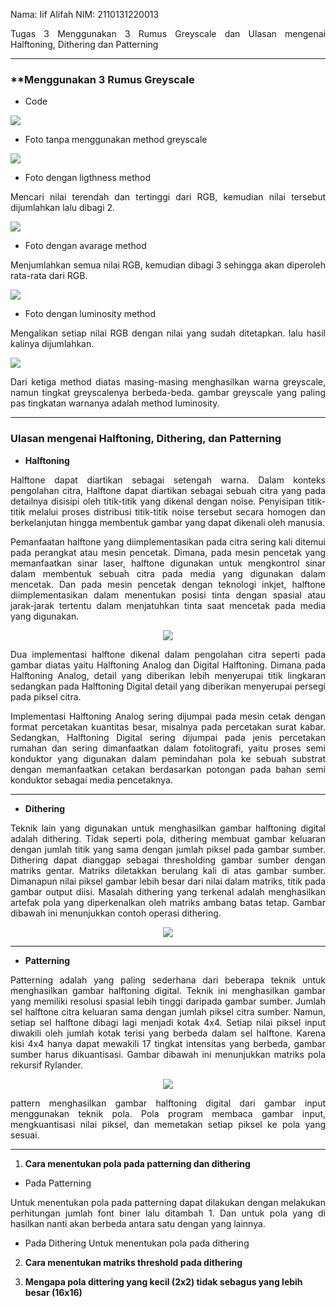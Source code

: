 Nama: Iif Alifah
NIM: 2110131220013

<p align="justify">
Tugas 3 Menggunakan 3 Rumus Greyscale dan Ulasan mengenai Halftoning, Dithering dan Patterning</p>

---

### **Menggunakan 3 Rumus Greyscale

* Code

<p justify="center"><img src="img/foto5.PNG"></p>

* Foto tanpa menggunakan method greyscale

<p justify="center"><img src="img/foto1.PNG"></p>

* Foto dengan ligthness method

<p align="justify">
Mencari nilai terendah dan tertinggi dari RGB, kemudian nilai tersebut dijumlahkan lalu dibagi 2.</p>

<p justify="center"><img src="img/foto2.PNG"></p>

* Foto dengan avarage method
<p align="justify">
Menjumlahkan semua nilai RGB, kemudian dibagi 3 sehingga akan diperoleh rata-rata dari RGB.</p>

<p justify="center"><img src="img/foto3.PNG"></p>

* Foto dengan luminosity method

<p align="justify">
Mengalikan setiap nilai RGB dengan nilai yang sudah ditetapkan. lalu hasil kalinya dijumlahkan.

<p justify="center"><img src="img/foto4.PNG"></p>

<p align="justify">
Dari ketiga method diatas masing-masing menghasilkan warna greyscale, namun tingkat greyscalenya berbeda-beda. gambar greyscale yang paling pas tingkatan warnanya adalah method luminosity.

---

### Ulasan mengenai Halftoning, Dithering, dan Patterning

* **Halftoning**
<p align="justify">
Halftone dapat diartikan sebagai setengah warna. Dalam konteks
pengolahan citra, Halftone dapat diartikan sebagai sebuah citra yang pada detailnya disisipi oleh titik-titik yang dikenal dengan noise. Penyisipan titik-titik melalui proses distribusi titik-titik noise tersebut secara homogen dan berkelanjutan hingga membentuk gambar yang dapat dikenali oleh manusia.</p>

<p align="justify">
Pemanfaatan halftone yang diimplementasikan pada citra sering kali ditemui pada perangkat atau mesin pencetak. Dimana, pada mesin pencetak yang memanfaatkan sinar laser, halftone digunakan untuk mengkontrol sinar dalam membentuk sebuah citra pada media yang digunakan dalam mencetak. Dan pada mesin pencetak dengan teknologi inkjet, halftone diimplementasikan dalam menentukan posisi tinta dengan spasial atau jarak-jarak tertentu dalam menjatuhkan tinta saat mencetak pada media yang digunakan. </p>

<p align="center"><img src="img/foto6.PNG"></p>

<p align="justify">
Dua implementasi halftone dikenal dalam pengolahan citra seperti pada
gambar diatas yaitu Halftoning Analog dan Digital Halftoning. Dimana pada
Halftoning Analog, detail yang diberikan lebih menyerupai titik lingkaran
sedangkan pada Halftoning Digital detail yang diberikan menyerupai persegi pada
piksel citra.</p>

<p align="justify">
Implementasi Halftoning Analog sering dijumpai pada mesin cetak dengan format percetakan kuantitas besar, misalnya pada percetakan surat kabar. Sedangkan, Halftoning Digital sering dijumpai pada jenis percetakan rumahan dan sering dimanfaatkan dalam fotolitografi, yaitu proses semi konduktor yang digunakan dalam pemindahan pola ke sebuah substrat dengan memanfaatkan cetakan berdasarkan potongan pada bahan semi konduktor sebagai media pencetaknya.</p>

---

* **Dithering**

<p align="justify">
Teknik lain yang digunakan untuk menghasilkan gambar halftoning digital adalah dithering. Tidak seperti pola, dithering membuat gambar keluaran dengan jumlah titik yang sama dengan jumlah piksel pada gambar sumber. Dithering dapat dianggap sebagai thresholding gambar sumber dengan matriks gentar. Matriks diletakkan berulang kali di atas gambar sumber. Dimanapun nilai piksel gambar lebih besar dari nilai dalam matriks, titik pada gambar output diisi. Masalah dithering yang terkenal adalah menghasilkan artefak pola yang diperkenalkan oleh matriks ambang batas tetap. Gambar dibawah
ini menunjukkan contoh operasi dithering.</p>

<p align="center"><img src="img/dither.PNG">

---


* **Patterning**

<p align="justify">
Patterning adalah yang paling sederhana dari beberapa teknik untuk menghasilkan gambar halftoning digital. Teknik ini menghasilkan gambar yang memiliki resolusi spasial lebih tinggi daripada gambar sumber. Jumlah sel halftone citra keluaran sama dengan jumlah piksel citra sumber. Namun, setiap sel halftone dibagi lagi menjadi kotak 4x4. Setiap nilai piksel input diwakili oleh jumlah kotak terisi yang berbeda dalam sel halftone. Karena kisi 4x4 hanya dapat mewakili 17 tingkat intensitas yang berbeda, gambar sumber harus dikuantisasi. Gambar dibawah ini menunjukkan matriks pola rekursif Rylander.</p>

<p align="center"><img src="img/pattern.PNG">

<p align="justify">
pattern menghasilkan gambar halftoning digital dari gambar input menggunakan teknik pola. Pola program membaca gambar input, mengkuantisasi nilai piksel, dan memetakan setiap piksel ke pola yang sesuai.</p>

---

1. **Cara menentukan pola pada patterning dan dithering**

* Pada Patterning
<p align="justify">
Untuk menentukan pola pada patterning dapat dilakukan dengan melakukan perhitungan jumlah font biner lalu ditambah 1. Dan untuk pola yang di hasilkan nanti akan berbeda antara satu dengan yang lainnya. 

* Pada Dithering
Untuk menentukan pola pada dithering 




2. **Cara menentukan matriks threshold pada dithering**


3. **Mengapa pola dittering yang kecil (2x2) tidak sebagus yang lebih besar (16x16)**





